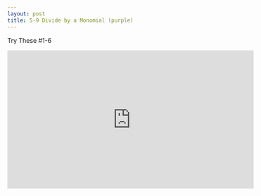 ```yaml
---
layout: post
title: 5-9 Divide by a Monomial (purple)
---
```

Try These #1-6
<iframe width="560" height="315" src="https://www.youtube.com/embed/QcurwH0A2Rs" frameborder="0" allowfullscreen></iframe>
